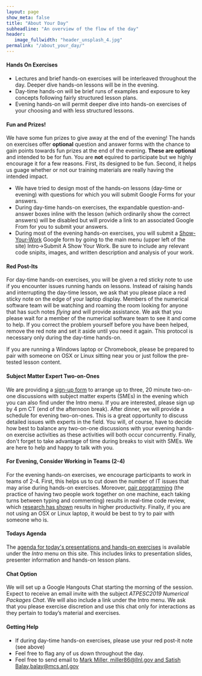 ```yaml
---
layout: page
show_meta: false
title: "About Your Day"
subheadline: "An overview of the flow of the day"
header:
   image_fullwidth: "header_unsplash_4.jpg"
permalink: "/about_your_day/"
---
```


#### Hands On Exercises
* Lectures and brief hands-on exercises will be interleaved throughout the day.
Deeper dive hands-on lessons will be in the evening.
* Day-time hands-on will be brief runs of examples and exposure to key concepts
following fairly structured lesson plans.
* Evening hands-on will permit deeper dive into hands-on exercises of your choosing
and with less structured lessons.

#### Fun and Prizes!
We have some fun prizes to give away at the end of the evening! The hands on exercises
offer **optional** question and answer forms with the chance to gain points towards fun
prizes at the end of the evening. **These are optional** and intended to be for fun.
You are **not** equired to participate but we highly encourage it for a few reasons.
First, its designed to be fun. Second, it helps us guage whether or not our training
materials are really having the intended impact.

* We have tried to design most of the hands-on lessons (day-time or evening) with
questions for which you will submit Google Forms for your answers.
* During day-time hands-on exercises, the expandable question-and-answer boxes
inline with the lesson (which ordinarily show the correct answers) will be disabled
but will provide a link to an associated Google From for you to submit your answers.
* During most of the evening hands-on exercises, you will submit a
[Show-Your-Work](https://goo.gl/forms/B7UFpBvEOJbC58oJ2) Google form by going to
the main menu (upper left of the site) Intro->Submit A Show Your Work. Be sure to
include any relevant code snipits, images, and written description and analysis
of your work.

#### Red Post-Its
For day-time hands-on exercises, you will be given a red sticky note to use if you encounter
issues running hands on lessons. Instead of raising hands and interrupting the day-time lesson,
we ask that you please place a red sticky note on the edge of your laptop display. Members
of the numerical software team will be watching and roaming the room looking for anyone that
has such notes _flying_ and will provide assistance. We ask that you please wait for a member
of the numerical software team to see it and come to help. If you correct the problem yourself
before you have been helped, remove the red note and set it aside until you need it again.
This protocol is necessary only during the day-time hands-on.

If you are running a Windows laptop or Chromebook, please be prepared to pair
with someone on OSX or Linux sitting near you or just follow the pre-tested lesson content.

#### Subject Matter Expert Two-on-Ones
We are providing a [sign-up form](https://docs.google.com/forms/d/e/1FAIpQLScO1Yqwox6cbo0frQ9tJZMAWW8O8OLfhZm6ztbbC5gBI2Wn0g/viewform?usp=sf_link)
to arrange up to three, 20 minute two-on-one discussions with subject matter experts (SMEs)
in the evening which you can also find under the Intro menu. If you are interested,
please sign up by 4 pm CT (end of the afternoon break). After dinner, we will provide a
schedule for evening two-on-ones.  This is a great opportunity to discuss detailed issues
with experts in the field. You will, of course, have to decide how best to balance any
two-on-one discussions with your evening hands-on exercise activities as these activities
will both occur concurrently. Finally, don't forget to take advantage of time during
breaks to visit with SMEs. We are here to help and happy to talk with you.

#### For Evening, Consider Working in Teams (2-4)
For the evening hands-on exercises, we encourage participants to work in teams of 2-4.
First, this helps us to cut down the number of IT issues that may arise during hands-on
exercises.  Moreover, [pair programming](https://en.wikipedia.org/wiki/Pair_programming)
(the practice of having two people work together
on one machine, each taking turns between typing and commenting) results in real-time
code review, which [research has shown](http://www.sciencedirect.com/science/article/pii/S0950584909000123)
results in higher productivity. Finally, if you are not using an OSX or Linux laptop, it would
be best to try to pair with someone who is.

#### Todays Agenda
The [agenda for today's presentations and hands-on exercises](atpesc_2019_agenda.md)
is available under the _Intro_ menu on this site. This includes links to presentation slides,
presenter information and hands-on lesson plans.

#### Chat Option
We will set up a Google Hangouts Chat starting the morning of the session. Expect to receive
an email invite with the subject _ATPESC2019 Numerical Packages Chat_. We will also include
a link under the Intro menu. We ask that you please exercise discretion and use this chat only
for interactions as they pertain to today’s material and exercises.

#### Getting Help
* If during day-time hands-on exercises, please use your red post-it note (see above)
* Feel free to flag any of us down throughout the day.
* Feel free to send email to
[Mark Miller, miller86@llnl.gov and Satish Balay,balay@mcs.anl.gov](mailto:balay@mcs.anl.gov,miller86@llnl.gov?subject=ATPESC2019%20Tech%20Support)

